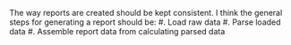 The way reports are created should be kept consistent. I think the general steps for generating a report should be:
#. Load raw data
#. Parse loaded data
#. Assemble report data from calculating parsed data
